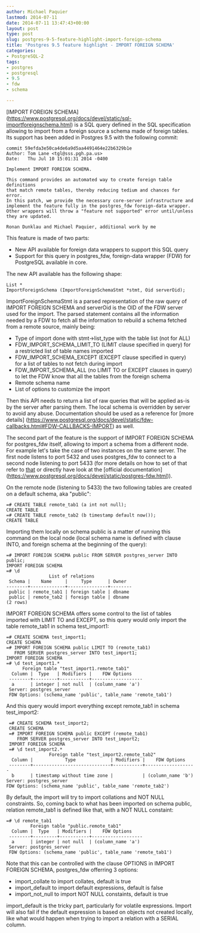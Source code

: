 ```yaml
---
author: Michael Paquier
lastmod: 2014-07-11
date: 2014-07-11 13:47:43+00:00
layout: post
type: post
slug: postgres-9-5-feature-highlight-import-foreign-schema
title: 'Postgres 9.5 feature highlight - IMPORT FOREIGN SCHEMA'
categories:
- PostgreSQL-2
tags:
- postgres
- postgresql
- 9.5
- fdw
- schema

---
```

[IMPORT FOREIGN SCHEMA]
(https://www.postgresql.org/docs/devel/static/sql-importforeignschema.html)
is a SQL query defined in the SQL specification allowing to import from
a foreign source a schema made of foreign tables. Its support has been
added in Postgres 9.5 with the following commit:

    commit 59efda3e50ca4de6a9d5aa4491464e22b6329b1e
    Author: Tom Lane <tgl@sss.pgh.pa.us>
    Date:   Thu Jul 10 15:01:31 2014 -0400

    Implement IMPORT FOREIGN SCHEMA.

    This command provides an automated way to create foreign table definitions
    that match remote tables, thereby reducing tedium and chances for error.
    In this patch, we provide the necessary core-server infrastructure and
    implement the feature fully in the postgres_fdw foreign-data wrapper.
    Other wrappers will throw a "feature not supported" error until/unless
    they are updated.

    Ronan Dunklau and Michael Paquier, additional work by me

This feature is made of two parts:

  * New API available for foreign data wrappers to support this SQL query
  * Support for this query in postgres\_fdw, foreign-data wrapper (FDW) for
PostgreSQL available in core.

The new API available has the following shape:

    List *
    ImportForeignSchema (ImportForeignSchemaStmt *stmt, Oid serverOid);

ImportForeignSchemaStmt is a parsed representation of the raw query of
IMPORT FOREIGN SCHEMA and serverOid is the OID of the FDW server used for
the import. The parsed statement contains all the information needed by
a FDW to fetch all the information to rebuild a schema fetched from a
remote source, mainly being:

  * Type of import done with stmt->list\_type with the table list (not for
ALL)
   * FDW\_IMPORT\_SCHEMA\_LIMIT\_TO (LIMIT clause specified in query) for
a restricted list of table names imported
   * FDW\_IMPORT\_SCHEMA\_EXCEPT (EXCEPT clause specified in query) for a
list of tables to not fetch during import
   * FDW\_IMPORT\_SCHEMA\_ALL (no LIMIT TO or EXCEPT clauses in query) to let
the FDW know that all the tables from the foreign schema
  * Remote schema name
  * List of options to customize the import

Then this API needs to return a list of raw queries that will be applied
as-is by the server after parsing them. The local schema is overridden by
server to avoid any abuse. Documentation should be used as a reference for
[more details]
(https://www.postgresql.org/docs/devel/static/fdw-callbacks.html#FDW-CALLBACKS-IMPORT)
as well.

The second part of the feature is the support of IMPORT FOREIGN SCHEMA for
postgres\_fdw itself, allowing to import a schema from a different node. For
example let's take the case of two instances on the same server. The first
node listens to port 5432 and uses postgres\_fdw to connect to a second node
listening to port 5433 (for more details on how to set of that refer to
[that](/postgresql-2/postgres-9-3-feature-highlight-postgres_fdw/) or
directly have look at the [official documentation]
(https://www.postgresql.org/docs/devel/static/postgres-fdw.html)).

On the remote node (listening to 5433) the two following tables are created
on a default schema, aka "public":

    =# CREATE TABLE remote_tab1 (a int not null);
    CREATE TABLE
    =# CREATE TABLE remote_tab2 (b timestamp default now());
    CREATE TABLE

Importing them locally on schema public is a matter of running this command
on the local node (local schema name is defined with clause INTO, and foreign
schema at the beginning of the query):

    =# IMPORT FOREIGN SCHEMA public FROM SERVER postgres_server INTO public;
    IMPORT FOREIGN SCHEMA
    =# \d
                    List of relations
     Schema |    Name     |     Type      | Owner  
    --------+-------------+---------------+--------
     public | remote_tab1 | foreign table | dbname
     public | remote_tab2 | foreign table | dbname
    (2 rows)

IMPORT FOREIGN SCHEMA offers some control to the list of tables imported with
LIMIT TO and EXCEPT, so this query would only import the table remote\_tab1
in schema test\_import1:

    =# CREATE SCHEMA test_import1;
    CREATE SCHEMA
    =# IMPORT FOREIGN SCHEMA public LIMIT TO (remote_tab1)
       FROM SERVER postgres_server INTO test_import1;
    IMPORT FOREIGN SCHEMA
    =# \d test_import1.*
          Foreign table "test_import1.remote_tab1"
      Column |  Type   | Modifiers |    FDW Options    
     --------+---------+-----------+-------------------
      a      | integer | not null  | (column_name 'a')
     Server: postgres_server
     FDW Options: (schema_name 'public', table_name 'remote_tab1')

And this query would import everything except remote\_tab1 in schema
test\_import2:

     =# CREATE SCHEMA test_import2;
     CREATE SCHEMA
     =# IMPORT FOREIGN SCHEMA public EXCEPT (remote_tab1)
        FROM SERVER postgres_server INTO test_import2;
     IMPORT FOREIGN SCHEMA
     =# \d test_import2.*
                    Foreign table "test_import2.remote_tab2"
      Column |            Type             | Modifiers |    FDW Options    
     --------+-----------------------------+-----------+-------------------
      b      | timestamp without time zone |           | (column_name 'b')
    Server: postgres_server
    FDW Options: (schema_name 'public', table_name 'remote_tab2')

By default, the import will try to import collations and NOT NULL constraints.
So, coming back to what has been imported on schema public, relation remote\_tab1
is defined like that, with a NOT NULL constaint:

    =# \d remote_tab1
             Foreign table "public.remote_tab1"
      Column |  Type   | Modifiers |    FDW Options    
     --------+---------+-----------+-------------------
      a      | integer | not null  | (column_name 'a')
     Server: postgres_server
     FDW Options: (schema_name 'public', table_name 'remote_tab1')

Note that this can be controlled with the clause OPTIONS in IMPORT FOREIGN
SCHEMA, postgres_fdw offerring 3 options:

  * import_collate to import collates, default is true
  * import_default to import default expressions, default is false
  * import_not_null to import NOT NULL constaints, default is true

import_default is the tricky part, particularly for volatile expressions.
Import will also fail if the default expression is based on objects not
created locally, like what would happen when trying to import a relation
with a SERIAL column.
